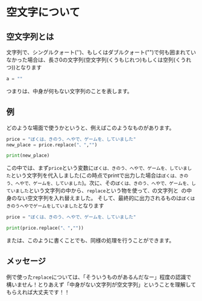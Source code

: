 # 空文字について
## 空文字列とは
文字列で、シングルクォート('')、もしくはダブルクォート("")で何も囲まれていなかった場合は、長さ0の文字列(空文字列(くうもじれつ)もしくは空列(くうれつ))となります
```python
a = ""
```
つまりは、中身が何もない文字列のことを表します。
## 例
どのような場面で使うかというと、例えばこのようなものがあります。
```python
price = "ぼくは、きのう、へやで、ゲームを、していました"
new_place = price.replace("、","")

print(new_place)
```
この中では、まず`price`という変数に`ぼくは、きのう、へやで、ゲームを、していました`という文字列を代入しました(この時点でprintで出力した場合は`ぼくは、きのう、へやで、ゲームを、していました`)。次に、その`ぼくは、きのう、へやで、ゲームを、していました`という文字列の中から、`replace`という物を使って`、`の文字列と` `の中身のない空文字列を入れ替えました。
そして、最終的に出力されるものは`ぼくはきのうへやでゲームをしていました`となります
```python
price = "ぼくは、きのう、へやで、ゲームを、していました"

print(price.replace("、",""))
```
または、このように書くことでも、同様の処理を行うことができます。

## メッセージ
例で使った`replace`については、「そういうものがあるんだなー」程度の認識で構いません！とりあえず「中身がない文字列が空文字列」ということを理解してもらえれば大丈夫です！！